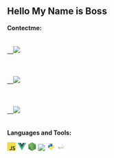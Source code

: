 <h2>Hello My Name is Boss</h2>
<strong>Contectme:</strong>
<br>
<code>
<a href="">
  <img height="20" src="https://raw.githubusercontent.com/peterthehan/peterthehan/master/assets/discord.svg" />
</a>
</code>
<code>
<a href="https://www.facebook.com/teerawat.luesat.923">
  <img height="20" src="https://raw.githubusercontent.com/peterthehan/peterthehan/master/assets/facebook.svg" />
</a>
</code>
<code>      
<a href="ttps://steamcommunity.com/profiles/76561199060963279/">
  <img height="20" src="https://raw.githubusercontent.com/peterthehan/peterthehan/master/assets/steam.svg" />
</a>
</code>
<br>
<strong>Languages and Tools:</strong>

<code><img height="20" src="https://raw.githubusercontent.com/github/explore/80688e429a7d4ef2fca1e82350fe8e3517d3494d/topics/javascript/javascript.png"></code>
<code><img height="20" src="https://raw.githubusercontent.com/github/explore/80688e429a7d4ef2fca1e82350fe8e3517d3494d/topics/vue/vue.png"></code>
<code><img height="20" src="https://raw.githubusercontent.com/github/explore/80688e429a7d4ef2fca1e82350fe8e3517d3494d/topics/nodejs/nodejs.png"></code>
<code><img height="20" src="https://raw.githubusercontent.com/github/explore/80688e429a7d4ef2fca1e82350fe8e3517d3494d/topics/mysql/php.png"></code>
<code><img height="20" src="https://raw.githubusercontent.com/github/explore/80688e429a7d4ef2fca1e82350fe8e3517d3494d/topics/python/python.png"></code>
<code><img height="20" src="https://raw.githubusercontent.com/github/explore/80688e429a7d4ef2fca1e82350fe8e3517d3494d/topics/mysql/mysql.png"></code>
